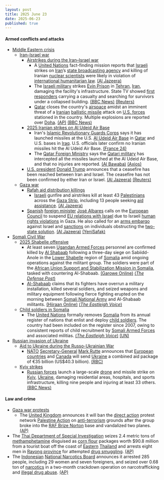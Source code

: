 ```yaml
---
layout: post
title: 2025 June 23
date: 2025-06-23
published: true
---
```



#### Armed conflicts and attacks

* [Middle Eastern crisis](https://en.wikipedia.org/wiki/Middle_Eastern_crisis_%282023-present%29 "Middle Eastern crisis (2023-present)")
  * [Iran–Israel war](https://en.wikipedia.org/wiki/Iran%E2%80%93Israel_war "Iran–Israel war")
    * [Airstrikes during the Iran–Israel war](https://en.wikipedia.org/wiki/List_of_attacks_during_the_Iran%E2%80%93Israel_war#Operation_Rising_Lion "List of attacks during the Iran–Israel war")
      * A [United Nations](https://en.wikipedia.org/wiki/United_Nations "United Nations") fact-finding mission reports that [Israeli](https://en.wikipedia.org/wiki/Israel "Israel") strikes on [Iran](https://en.wikipedia.org/wiki/Iran "Iran")’s [state broadcasting agency](https://en.wikipedia.org/wiki/Islamic_Republic_of_Iran_Broadcasting "Islamic Republic of Iran Broadcasting") and killing of Iranian [nuclear scientists](https://en.wikipedia.org/wiki/Nuclear_scientist "Nuclear scientist") were likely in violation of [international humanitarian law](https://en.wikipedia.org/wiki/International_humanitarian_law "International humanitarian law"). [(Al Jazeera)](https://aje.io/j5j5ww?update=3795089)
      * The [Israeli military](https://en.wikipedia.org/wiki/Israel_Defense_Forces "Israel Defense Forces") strikes [Evin Prison](https://en.wikipedia.org/wiki/Evin_Prison "Evin Prison") in [Tehran](https://en.wikipedia.org/wiki/Tehran "Tehran"), [Iran](https://en.wikipedia.org/wiki/Iran "Iran"), damaging the facility's infrastructure. State TV showed [first responders](https://en.wikipedia.org/wiki/First_responders "First responders") carrying a casualty and searching for survivors under a collapsed building. [(BBC News)](https://www.bbc.com/news/articles/cp8621gnknjo) [(Reuters)](https://www.reuters.com/world/middle-east/iran-weighs-retaliation-against-us-strikes-nuclear-sites-2025-06-23/)
      * [Qatar](https://en.wikipedia.org/wiki/Qatar "Qatar") closes the country's [airspace](https://en.wikipedia.org/wiki/Airspace "Airspace") amidst an imminent threat of a [Iranian](https://en.wikipedia.org/wiki/Islamic_Republic_of_Iran_Armed_Forces "Islamic Republic of Iran Armed Forces") [ballistic missile](https://en.wikipedia.org/wiki/Ballistic_missile "Ballistic missile") attack on [U.S. forces](https://en.wikipedia.org/wiki/United_States_Armed_Forces "United States Armed Forces") stationed in the country. Multiple explosions are reported over [Doha](https://en.wikipedia.org/wiki/Doha "Doha"). [(AP)](https://apnews.com/live/iran-israel-war-updates-6-23-2025) [(BBC News)](https://www.bbc.co.uk/news/live/cn7ze4vmk2pt)
    * [2025 Iranian strikes on Al Udeid Air Base](https://en.wikipedia.org/wiki/2025_Iranian_strikes_on_Al_Udeid_Air_Base "2025 Iranian strikes on Al Udeid Air Base")
      * Iran's [Islamic Revolutionary Guards Corps](https://en.wikipedia.org/wiki/Islamic_Revolutionary_Guards_Corps "Islamic Revolutionary Guards Corps") says it has launched missiles at the U.S. [Al Udeid Air Base](https://en.wikipedia.org/wiki/Al_Udeid_Air_Base "Al Udeid Air Base") in [Qatar](https://en.wikipedia.org/wiki/Qatar "Qatar") and U.S. bases in [Iraq](https://en.wikipedia.org/wiki/Iraq "Iraq"). U.S. officials later confirm no Iranian missiles hit the Al Udeid Air Base. [(France 24)](https://www.france24.com/en/middle-east/20250623-live-trump-says-strikes-on-iran-inflicted-monumental-damage-to-tehran-s-nuclear-program)
      * The [Qatar Foreign Ministry](https://en.wikipedia.org/wiki/Ministry_of_Foreign_Affairs_%28Qatar%29 "Ministry of Foreign Affairs (Qatar)") says the [Qatari military](https://en.wikipedia.org/wiki/Qatar_Armed_Forces "Qatar Armed Forces") has intercepted all the missiles launched at the Al Udeid Air Base, and that no injuries are reported. [(Al Bawaba)](https://www.albawaba.com/news/qatar-intercepts-iranian-missile-strike-1607353) [(Axios)](https://www.axios.com/2025/06/23/iran-retaliation-trump-israel-war)
    * [U.S. president](https://en.wikipedia.org/wiki/President_of_the_United_States "President of the United States") [Donald Trump](https://en.wikipedia.org/wiki/Donald_Trump "Donald Trump") announces that a ceasefire has been reached between Iran and Israel. The ceasefire has not been confirmed by either Iran or Israel. [(Al Jazeera)](https://aje.io/7jaly7) [(Reuters)](https://www.reuters.com/world/middle-east/trump-says-iran-israel-agree-ceasefire-2025-06-23/)
  * [Gaza war](https://en.wikipedia.org/wiki/Gaza_war "Gaza war")
    * [Rafah aid distribution killings](https://en.wikipedia.org/wiki/Rafah_aid_distribution_killings "Rafah aid distribution killings")
      * [Israeli](https://en.wikipedia.org/wiki/Israel_Defense_Forces "Israel Defense Forces") gunfire and airstrikes kill at least 43 [Palestinians](https://en.wikipedia.org/wiki/Palestinians "Palestinians") across the [Gaza Strip](https://en.wikipedia.org/wiki/Gaza_Strip "Gaza Strip"), including 13 people seeking [aid assistance](https://en.wikipedia.org/wiki/Humanitarian_aid_during_the_Gaza_war "Humanitarian aid during the Gaza war"). [(Al Jazeera)](https://www.aljazeera.com/news/2025/6/23/israel-kills-at-least-30-palestinians-in-gaza-including-aid-seekers)
    * [Spanish](https://en.wikipedia.org/wiki/Spain "Spain") [foreign minister](https://en.wikipedia.org/wiki/Ministry_of_Foreign_Affairs_%28Spain%29 "Ministry of Foreign Affairs (Spain)") [José Albares](https://en.wikipedia.org/wiki/Jos%C3%A9_Manuel_Albares "José Manuel Albares") calls on the [European Council](https://en.wikipedia.org/wiki/European_Council "European Council") to suspend [EU relations with Israel](https://en.wikipedia.org/wiki/Israel%E2%80%93European_Union_relations "Israel–European Union relations") due to Israeli [human rights violations](https://en.wikipedia.org/wiki/Human_rights_violation "Human rights violation") in Gaza. He also called for an [arms embargo](https://en.wikipedia.org/wiki/Arms_embargo "Arms embargo") against Israel and [sanctions](https://en.wikipedia.org/wiki/International_sanctions "International sanctions") on individuals obstructing the [two-state solution](https://en.wikipedia.org/wiki/Two-state_solution "Two-state solution"). [(Al Jazeera)](https://aje.io/j5j5ww?update=3794000) [(YeniSafak)](https://www.yenisafak.com/en/news/spanish-foreign-minister-calls-for-suspension-of-eu-israel-association-agreement-arms-embargo-3703863)
* [Somali Civil War](https://en.wikipedia.org/wiki/Somali_Civil_War_%282009%E2%80%93present%29 "Somali Civil War (2009–present)")
  * [2025 Shabelle offensive](https://en.wikipedia.org/wiki/2025_Shabelle_offensive "2025 Shabelle offensive")
    * At least seven [Ugandan Armed Forces](https://en.wikipedia.org/wiki/Ugandan_Armed_Forces "Ugandan Armed Forces") personnel are confirmed killed by [Al Shabaab](https://en.wikipedia.org/wiki/Al-Shabaab_%28militant_group%29 "Al-Shabaab (militant group)") following a three-day siege on Sabiidd-Anole in the [Lower Shabelle](https://en.wikipedia.org/wiki/Lower_Shabelle "Lower Shabelle") region of [Somalia](https://en.wikipedia.org/wiki/Somalia "Somalia") amid ongoing operations against the militant group. The soldiers were part of the [African Union Support and Stabilization Mission in Somalia](https://en.wikipedia.org/wiki/African_Union_Support_and_Stabilization_Mission_in_Somalia "African Union Support and Stabilization Mission in Somalia"), tasked with countering Al-Shabaab. [(Garowe Online)](https://www.garoweonline.com/en/news/somalia/seven-ugandan-soldiers-killed-in-fierce-battle-to-retake-somali-town-from-al-shabaab) [(*The Defense Post*)](https://thedefensepost.com/2025/06/23/somalia-al-shabaab-uganda-army/)
    * [Al-Shabaab](https://en.wikipedia.org/wiki/Al-Shabaab_%28militant_group%29 "Al-Shabaab (militant group)") claims that its fighters have overrun a military installation, killed several soldiers, and seized weapons and military equipment following fierce fighting erupted on the morning between [Somali National Army](https://en.wikipedia.org/wiki/Somali_National_Army "Somali National Army") and Al-Shabaab militants. [(Hiiraan Online)](https://www.hiiraan.com/news4/2025/Jun/201965/heavy_fighting_erupts_near_baidoa_as_al_shabab_attacks_military_base.aspx) [(*The Eastleigh Voice*)](https://eastleighvoice.co.ke/somalia%20al%20shabaab/168882/clashes-between-somali-forces-al-shabaab-erupt-near-baidoa-after-attack-on-military-base)
  * [Child soldiers in Somalia](https://en.wikipedia.org/wiki/Child_soldiers_in_Somalia "Child soldiers in Somalia")
    * The [United Nations](https://en.wikipedia.org/wiki/United_Nations "United Nations") formally removes [Somalia](https://en.wikipedia.org/wiki/Somalia "Somalia") from its annual register of nations that enlist and deploy [child soldiers](https://en.wikipedia.org/wiki/Child_soldiers "Child soldiers"). The country had been included on the register since 2007, owing to consistent reports of child recruitment by [Somali Armed Forces](https://en.wikipedia.org/wiki/Somali_Armed_Forces "Somali Armed Forces") and associated militias. [(*The Eastleigh Voice*)](https://eastleighvoice.co.ke/somalia%252520un%252520blacklist/168763/un-delists-somalia-from-child-soldier-report-after-16-years-in-major-reform-milestone?amp=1) [(UN)](https://childrenandarmedconflict.un.org/2025/06/22495-haunting-cries-children-affected-by-conflict-endured-an-unconscionable-number-of-grave-violations-in-2024/)
* [Russian invasion of Ukraine](https://en.wikipedia.org/wiki/Russian_invasion_of_Ukraine "Russian invasion of Ukraine")
  * [Aid to Ukraine during the Russo-Ukrainian War](https://en.wikipedia.org/wiki/List_of_military_aid_to_Ukraine_during_the_Russo-Ukrainian_War "List of military aid to Ukraine during the Russo-Ukrainian War")
    * [NATO](https://en.wikipedia.org/wiki/NATO "NATO") [Secretary-General](https://en.wikipedia.org/wiki/Secretary_General_of_NATO "Secretary General of NATO") [Mark Rutte](https://en.wikipedia.org/wiki/Mark_Rutte "Mark Rutte") announces that [European countries](https://en.wikipedia.org/wiki/European_Union "European Union") and [Canada](https://en.wikipedia.org/wiki/Canada "Canada") will send [Ukraine](https://en.wikipedia.org/wiki/Ukraine "Ukraine") a combined aid package of €35 billion (US$40.3 billion). [(RBC)](https://newsukraine.rbc.ua/news/nato-chief-ukraine-to-receive-over-35-billion-1750690298.html)
  * [Kyiv strikes](https://en.wikipedia.org/wiki/Kyiv_strikes_%282022%E2%80%93present%29 "Kyiv strikes (2022–present)")
    * [Russian forces](https://en.wikipedia.org/wiki/Russian_Armed_Forces "Russian Armed Forces") launch a large-scale [drone](https://en.wikipedia.org/wiki/Drone_warfare "Drone warfare") and missile strike on [Kyiv](https://en.wikipedia.org/wiki/Kyiv "Kyiv"), [Ukraine](https://en.wikipedia.org/wiki/Ukraine "Ukraine"), damaging residential areas, hospitals, and sports infrastructure, killing nine people and injuring at least 33 others. [(BBC News)](https://www.bbc.com/news/articles/c0k7vll16l3o)

#### Law and crime

* [Gaza war protests](https://en.wikipedia.org/wiki/Gaza_war_protests "Gaza war protests")
  * The [United Kingdom](https://en.wikipedia.org/wiki/United_Kingdom "United Kingdom") announces it will ban the [direct action](https://en.wikipedia.org/wiki/Direct_action "Direct action") protest network [Palestine Action](https://en.wikipedia.org/wiki/Palestine_Action "Palestine Action") on [anti-terrorism](https://en.wikipedia.org/wiki/Terrorism_Acts "Terrorism Acts") grounds after the group broke into the [RAF Brize Norton](https://en.wikipedia.org/wiki/RAF_Brize_Norton "RAF Brize Norton") base and vandalized two planes. [(AP)](https://apnews.com/article/uk-ban-palestine-action-967a0080ffa855465cc7049e8fa17aac)
* The [Thai Department of Special Investigation](https://en.wikipedia.org/wiki/Department_of_Special_Investigation "Department of Special Investigation") seizes 2.4 metric tons of [methamphetamine](https://en.wikipedia.org/wiki/Methamphetamine "Methamphetamine") disguised as [corn flour](https://en.wikipedia.org/wiki/Maize_flour "Maize flour") packages worth $90.8 million from a tourist boat off the coast of [Eastern](https://en.wikipedia.org/wiki/Eastern_Thailand "Eastern Thailand") [Thailand](https://en.wikipedia.org/wiki/Thailand "Thailand") and arrests eight men in [Rayong province](https://en.wikipedia.org/wiki/Rayong_province "Rayong province") for attempted [drug smuggling](https://en.wikipedia.org/wiki/Drug_smuggling "Drug smuggling"). [(AP)](https://apnews.com/article/thailand-methamphetamine-seizure-drugs-b3b0ead895ec66dcbd201881b04f7087)
* The [Indonesian](https://en.wikipedia.org/wiki/Indonesia "Indonesia") [National Narcotics Board](https://en.wikipedia.org/wiki/National_Narcotics_Board "National Narcotics Board") announces it arrested 285 people, including 29 women and seven foreigners, and seized over 0.68 ton of [narcotics](https://en.wikipedia.org/wiki/Narcotics "Narcotics") in a two-month crackdown operation on narcotrafficking and [illegal drug abuse](https://en.wikipedia.org/wiki/Illegal_drug_abuse "Illegal drug abuse"). [(AP)](https://apnews.com/article/indonesia-drug-traffickers-arrest-crackdown-3327395b5cb0a45d9a628bfefa337daa)
